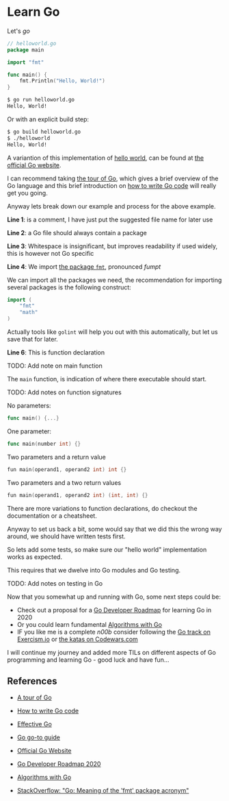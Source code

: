 # Learn Go

Let's _go_

```go
// helloworld.go
package main

import "fmt"

func main() {
    fmt.Println("Hello, World!")
}
```

```bash
$ go run helloworld.go
Hello, World!
```

Or with an explicit build step:

```bash
$ go build helloworld.go
$ ./helloworld
Hello, World!
```

A variantion of this implementation of [hello world](https://en.wikipedia.org/wiki/%22Hello%2C_World!%22_program), can be found at [the official Go website][goorg].

I can recommend taking [the tour of Go][gotour], which gives a brief overview of the Go language and this brief introduction on [how to write Go code][gohowto] will really get you going.

Anyway lets break down our example and process for the above example.

**Line 1**: is a comment, I have just put the suggested file name for later use

**Line 2**: a Go file should always contain a package

**Line 3**: Whitespace is insignificant, but improves readability if used widely, this is however not Go specific

**Line 4**: We import [the package `fmt`](https://golang.org/pkg/fmt/), pronounced _fumpt_

We can import all the packages we need, the recommendation for importing several packages is the following construct:

```go
import (
    "fmt"
    "math"
)
```

Actually tools like `golint` will help you out with this automatically, but let us save that for later.

**Line 6**: This is function declaration

TODO: Add note on main function

The `main` function, is indication of where there executable should start.

TODO: Add notes on function signatures

No parameters:

```go
func main() {...}
```

One parameter:

```go
func main(number int) {}
```

Two parameters and a return value

```go
fun main(operand1, operand2 int) int {}
```

Two parameters and a two return values

```go
fun main(operand1, operand2 int) (int, int) {}
```

There are more variations to function declarations, do checkout the documentation or a cheatsheet.

Anyway to set us back a bit, some would say that we did this the wrong way around, we should have written tests first.

So lets add some tests, so make sure our "hello world" implementation works as expected.

This requires that we dwelve into Go modules and Go testing.

TODO: Add notes on testing in Go

Now that you somewhat up and running with Go, some next steps could be:

- Check out a proposal for a [Go Developer Roadmap][godevroadmap2020] for learning Go in 2020
- Or you could learn fundamental [Algorithms with Go][algo]
- IF you like me is a complete _n00b_ consider following the [Go track on Exercism.io](https://exercism.io/tracks/go) or [the katas on Codewars.com](https://www.codewars.com/?language=go)

I will continue my journey and added more TILs on different aspects of Go programming and learning Go - good luck and have fun...

## References

- [A tour of Go][gotour]
- [How to write Go code](https://golang.org/doc/code.html)
- [Effective Go][gohowto]
- [Go go-to guide](https://yourbasic.org/golang/)
- [Official Go Website][goorg]

- [Go Developer Roadmap 2020](godevroadmap2020)
- [Algorithms with Go][algo]

- [StackOverflow: "Go: Meaning of the 'fmt' package acronym"](https://stackoverflow.com/questions/23597165/go-meaning-of-the-fmt-package-acronym)

[goorg]: https://golang.org/
[gotour]: https://tour.golang.org/welcome/1
[gohowto]: https://golang.org/doc/code.html
[algo]: https://algorithmswithgo.com/
[godevroadmap2020]: https://github.com/Alikhll/golang-developer-roadmap
